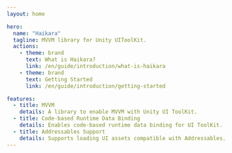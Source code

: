 ```yaml
---
layout: home

hero:
  name: "Haikara"
  tagline: MVVM library for Unity UIToolKit.
  actions:
    - theme: brand
      text: What is Haikara?
      link: /en/guide/introduction/what-is-haikara
    - theme: brand
      text: Getting Started
      link: /en/guide/introduction/getting-started

features:
  - title: MVVM
    details: A library to enable MVVM with Unity UI ToolKit.
  - title: Code-based Runtime Data Binding
    details: Enables code-based runtime data binding for UI ToolKit.
  - title: Addressables Support
    details: Supports loading UI assets compatible with Addressables.
---
```



